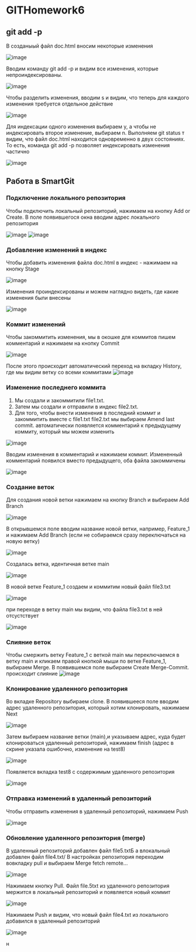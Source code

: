 # GITHomework6
## git add -p
В созданыый файл doc.html вносим некоторые изменения

![image](https://user-images.githubusercontent.com/118339667/207326156-cf03bc9f-9af8-4a14-bc66-b7514c0adc79.png)

Вводим команду git add -p и видим все изменения, которые непроиндексированы. 

![image](https://user-images.githubusercontent.com/118339667/207328231-19a157c7-4c39-4d4d-b65a-b2a82e51437d.png)

Чтобы разделить изменения, вводим s и видим, что теперь для каждого изменения требуется отдельное действие

![image](https://user-images.githubusercontent.com/118339667/207332206-6c88731c-ee9f-4352-b2cf-7bdeb75c892e.png)

Для индексации одного изменения выбираем y, а чтобы не индексировать второе изменение, выбираем n. Выполняем git status т видим, что файл doc.html находится одновременно в двух состояниях. То есть, команда git add -p позволяет индексировать изменения частично 

![image](https://user-images.githubusercontent.com/118339667/207338238-8bb672b3-719c-4d9a-8570-e8fe72b26724.png)

## Работа в SmartGit

### Подключение локального репозитория

Чтобы подключить локальный репозиторий, нажимаем на кнопку Add or Create. В поле появившегося окна вводим адрес локального репозитория

![image](https://user-images.githubusercontent.com/118339667/207349853-404e947e-5f5a-429e-8cf8-9e0236b7685e.png)
![image](https://user-images.githubusercontent.com/118339667/207350547-e4d24095-7db0-4593-8646-0c7bfe56106e.png)

### Добавление изменений в индекс

Чтобы добавить изменения файла doc.html в индекс - нажимаем на кнопку Stage 

![image](https://user-images.githubusercontent.com/118339667/207355286-8895f717-c711-42c9-aac1-9108f628865c.png)

Изменения проиндексированы и можем наглядно видеть, где какие изменения были внесены

![image](https://user-images.githubusercontent.com/118339667/207355915-cead9352-15c3-4b23-b6e6-ee383a8514b5.png)

### Коммит изменений

Чтобы закоммитить изменения, мы в окошке для коммитов пишем комментарий и нажимаем на кнопку Commit

![image](https://user-images.githubusercontent.com/118339667/207357052-4c797df3-2c54-452d-9816-50f89944d603.png)

После этого происходит автоматический переход на вкладку History, где мы видим ветку со всеми коммитами
![image](https://user-images.githubusercontent.com/118339667/207359472-c264c868-411a-4f34-83f8-6db995e07f6b.png)

### Изменение последнего коммита

1. Мы создали и закоммитили file1.txt. 
2. Затем мы создали и отправили в индекс file2.txt.
3. Для того, чтобы внести изменения в последний коммит и закоммитить вместе с file1.txt file2.txt мы выбираем Amend last commit. автоматически появляется комментарий к предыдущему коммиту, который мы можем изменить

![image](https://user-images.githubusercontent.com/118339667/207367011-67b9d692-50a3-4224-b953-724ded584322.png)

Вводим изменения в комментарий и нажимаем коммит. Измененный комментарий появился вместо предыдущего, оба файла закоммичены

![image](https://user-images.githubusercontent.com/118339667/207368019-ca09766e-8a17-4266-a0ff-416f0358681e.png)


### Создание веток

Для создания новой ветки нажимаем на кнопку Branch и выбираем Add Branch

![image](https://user-images.githubusercontent.com/118339667/207369259-124d1995-76cd-46a1-95a7-03282dfc56bf.png)

В открывшемся поле вводим название новой ветки, например, Feature_1 и нажимаем Add Branch (если не собираемся сразу переключаться на новую ветку)

![image](https://user-images.githubusercontent.com/118339667/207370267-784a450a-dacc-468d-bdfa-f681229c3ba6.png)

Создалась ветка, идентичная ветке main

![image](https://user-images.githubusercontent.com/118339667/207371274-6c447077-85a0-499f-be63-2ccae3173ad7.png)


В новой ветке Feature_1 создаем и коммитим новый файл file3.txt

![image](https://user-images.githubusercontent.com/118339667/207375930-d8c7de99-2aa9-407c-a9aa-5e407a3d6bf9.png)

при переходе в ветку main мы видим, что файла file3.txt в ней отсустствует

![image](https://user-images.githubusercontent.com/118339667/207376551-55939f9d-ca81-4ddc-9ff5-d66fde4fdfcb.png)

### Слияние веток

Чтобы смержить ветку Feature_1 с веткой main мы переключаемся в ветку main и кликаем правой кнопкой мыши по ветке Feature_1, выбираем Merge. В появившемся поле выбираем Create Merge-Commit. происходит слияние 
![image](https://user-images.githubusercontent.com/118339667/207392661-87590577-0cb6-4c92-be7e-cabc3638e6e7.png)

### Клонирование удаленного репозитория

Во вкладке Repository выбираем clone. В появившееся поле вводим адрес удаленного репозитория, который хотим клонировать, нажимаем Next

![image](https://user-images.githubusercontent.com/118339667/207393756-33da0491-4faa-40e1-bae8-7e06847b527d.png)

Затем выбираем название ветки (main),и указываем адрес, куда будет клонироваться удаленный репозиторий, нажимаем finish (адрес в скрине указала ошибочно, изменение на test8)

![image](https://user-images.githubusercontent.com/118339667/207395103-6fcd9d59-b50c-4c1e-9def-962e81cf7ec2.png)

Появляется вкладка test8 c содержимым удаленного репозитория

![image](https://user-images.githubusercontent.com/118339667/207396050-16cbadcb-4261-49d1-bc42-a37d0dc26315.png)

### Отправка изменений в удаленный репозиторий

Чтобы отправить изменения в удаленный репозиторий, нажимаем Push

![image](https://user-images.githubusercontent.com/118339667/207398349-dec4183e-171f-4b2e-94c6-57093352c92c.png)

### Обновление удаленного репозитория (merge)

В удаленный репозиторий добавлен файл file5.txtБ а влокальный добавлен файл file4.txt/
В настройках репозитория переходим вовкладку pull и выбираем Merge fetch remote... 

![image](https://user-images.githubusercontent.com/118339667/207407288-ad6b638d-1aeb-41d1-8d46-ee856b9eaf52.png)

Нажимаем кнопку Pull. Файл file.5txt из удаленного репозитория мержится в локальный репозиторий и появляется новый коммит

![image](https://user-images.githubusercontent.com/118339667/207408762-2d6f3557-64ce-4731-af12-f91847045a0c.png)

Нажимаем Push и видим, что новый файл file4.txt из локального добавился в удаленный репозиторий

![image](https://user-images.githubusercontent.com/118339667/207409832-4873a5a5-b3b7-4984-b482-0bd136ad628c.png)























н

















